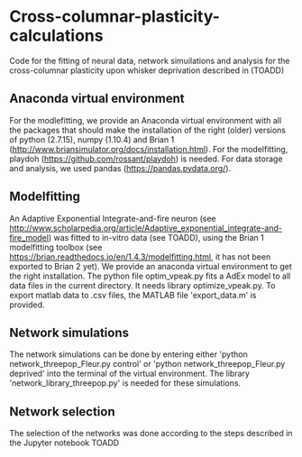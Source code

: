 # Cross-columnar-plasticity-calculations
Code for the fitting of neural data, network simuilations and analysis for the cross-columnar plasticity upon whisker deprivation described in (TOADD)

## Anaconda virtual environment
For the modlefitting, we provide an Anaconda virtual environment with all the packages that should make the installation of the right (older) versions of python (2.7.15), numpy (1.10.4) and Brian 1 (http://www.briansimulator.org/docs/installation.html). For the modelfitting, playdoh (https://github.com/rossant/playdoh) is needed. For data storage and analysis, we used pandas (https://pandas.pydata.org/).

## Modelfitting
An Adaptive Exponential Integrate-and-fire neuron (see http://www.scholarpedia.org/article/Adaptive_exponential_integrate-and-fire_model) was fitted to in-vitro data (see TOADD), using the Brian 1 modelfitting toolbox (see https://brian.readthedocs.io/en/1.4.3/modelfitting.html, it has not been exported to Brian 2 yet). We provide an anaconda virtual environment to get the right installation. The python file optim_vpeak.py fits a AdEx model to all data files in the current directory. It needs library optimize_vpeak.py. To export matlab data to .csv files, the MATLAB file 'export_data.m' is provided.

## Network simulations
The network simulations can be done by entering either 'python network_threepop_Fleur.py control' or 'python network_threepop_Fleur.py deprived' into the terminal of the virtual environment.  The library 'network_library_threepop.py' is needed for these simulations. 

## Network selection
The selection of the networks was done according to the steps described in the Jupyter notebook TOADD
